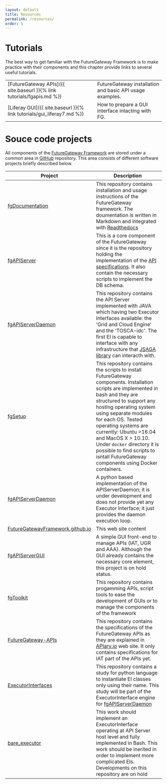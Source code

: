 ```yaml
---
layout: default
title: Resources
permalink: /resources/
order: 5
---
```


# Tutorials

The best way to get familiar with the FutureGateway Framework is to make practice with their components and this chapter provide links to several useful tutorials.

|                                                                        |                                                          |
| ---------------------------------------------------------------------- | -------------------------------------------------------- |
| [FutureGateway APIs]({{ site.baseurl }}{% link tutorials/fgapis.md %}) | FutureGateway installation and basic API usage examples. |
| [Liferay GUI]({{ site.baseurl }}{% link tutorials/gui_liferay7.md %})  | How to prepare a GUI interface intacting with FG.        |

[infn]: https://www.infn.it
[infnct]: https://www.ct.infn.it
[indigo-dc]: https://www.indigo-datacloud.eu
[eosc-hub]: https://www.eosc-hub.eu
[fgf]: https://github.com/FutureGatewayFramework
[fg]: https://github.com/indigo-dc/fgDocumentation
[inveniordmpm]: https://indico.cern.ch/event/854421/page/18559-general-information
[infnoar]: https://www.openaccessrepository.it

# Souce code projects

All components of the [FutureGateway Framework][fgf] are stored under a common area in [GitHub][github] repository.
This area consists of different software projects briefly described below.

| Project                                                                                                        | Description                                                                                                                                                                                                                                                                                                                                                                                                                |
| -------------------------------------------------------------------------------------------------------------- | -------------------------------------------------------------------------------------------------------------------------------------------------------------------------------------------------------------------------------------------------------------------------------------------------------------------------------------------------------------------------------------------------------------------------- |
| [fgDocumentation](https://github.com/FutureGatewayFramework/fgDocumentation)                                   | This repository contains installation and usage instructions of the FutureGateway framework. The doumentation is written in Markdown and integrated with [Readthedocs](https://readthedocs.org/projects/futuregateway-framework/)                                                                                                                                                                                          |
| [fgAPIServer](https://github.com/FutureGatewayFramework/fgAPIServer)                                           | This is a core component of the FutureGateway since it is the repository holding the implementation of the [API specifications](https://fgapis.docs.apiary.io). It also contain the necessary scripts to implement the DB schema.                                                                                                                                                                                          |
| [fgAPIServerDaemon](https://github.com/FutureGatewayFramework/APIServerDaemon)                                 | This repository contains the API Server implemented with JAVA which having two Executor Interfaces available: the 'Grid and Cloud Engine' and the 'TOSCA-idc'. The first EI is capable to interface with any infrastructure that [JSAGA library](http://software.in2p3.fr/jsaga/latest-release/) can interacth with.                                                                                                       |
| [fgSetup](https://github.com/FutureGatewayFramework/fgSetup)                                                   | This repository contains the scripts to install FutureGateway components. Installation scripts are implemented in bash and they are structured to support any hosting operating system using separate modules for each OS. Tested operating systems are currently: Ubuntu >16.04 and MacOS X > 10.10. Under `docker` directory it is possible to find scripts to isntall FutureGateway components using Docker containers. |
| [fgAPIServerDaemon](https://github.com/FutureGatewayFramework/fgAPIServerDaemon)                               | A python based implementation of the APIServerDaemon; it is under development and does not provide yet any Executor Interface; it just provides the daemon execution loop.                                                                                                                                                                                                                                                 |
| [FutureGatewayFramework.github.io](https://github.com/FutureGatewayFramework/FutureGatewayFramework.github.io) | This web site content                                                                                                                                                                                                                                                                                                                                                                                                      |
| [fgAPIServerGUI](https://github.com/FutureGatewayFramework/fgAPIServerGUI)                                     | A simple GUI front-end to manage APIs (IAT, UGR and AAA). Although the GUI already contains the necessary core element, this project is on hold status.                                                                                                                                                                                                                                                                    |
| [fgToolkit](https://github.com/FutureGatewayFramework/fgToolkit)                                               | This repository contains progamming APIs, script tools to ease the development of GUIs or to manage the components of the framework                                                                                                                                                                                                                                                                                        |
| [FutureGateway-APIs](https://github.com/FutureGatewayFramework/FutureGateway-APIs)                             | This repository contains the specifications of the FutureGateway APIs as they are explained in [APIary.io](https://fgapis.docs.apiary.io) web site. It only contains specifications for IAT part of the APIs yet.                                                                                                                                                                                                          |
| [ExecutorInterfaces](https://github.com/FutureGatewayFramework/ExecutorInterfaces)                             | This repository contains a study for python language to instantiate EI classes only using their name. This study will be part of the ExecutorInterface engine for [fgAPIServerDaemon](https://github.com/FutureGatewayFramework/fgAPIServerDaemon)                                                                                                                                                                         |
| [bare_executor](https://github.com/FutureGatewayFramework/bare_executor)                                       | This work should implement an ExecutorInterface operating at API Server host level and fully implemented in Bash. This work should be inerited in order to implement more complicated EIs. Developments on this repository are on hold                                                                                                                                                                                     |

[fgf]: https://github.com/FutureGatewayFramework
[github]: https://github.com
